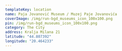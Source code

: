 ```yaml
---
templateKey: location
name: Paja Jovanović Museum / Muzej Paje Jovanovića
coverImage: /img/run-bgd_museums_icon_100x100.png
pin: /img/run-bgd_museums_icon_100x100.png
category: The City
address: Kralja Milana 21
latitude: "44.807392"
longitude: "20.464233"
---
```

